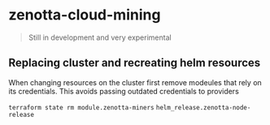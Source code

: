 # zenotta-cloud-mining

> Still in development and very experimental

## Replacing cluster and recreating helm resources

When changing resources on the cluster first remove modeules that rely on its credentials.
This avoids passing outdated credentials to providers

`terraform state rm module.zenotta-miners`
`helm_release.zenotta-node-release`
